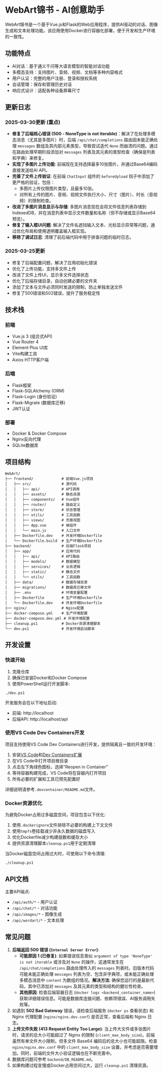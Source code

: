 # WebArt锦书 - AI创意助手

WebArt锦书是一个基于Vue.js和Flask的Web应用程序，提供AI驱动的对话、图像生成和文本处理功能。该应用使用Docker进行容器化部署，便于开发和生产环境的一致性。

## 功能特点

- AI对话：基于通义千问等大语言模型的智能对话功能
- 多模态支持：支持图片、音频、视频、文档等多种内容格式
- 用户认证：完整的用户注册、登录和授权系统
- 会话管理：保存和管理历史对话
- 响应式设计：适配各种设备屏幕尺寸

## 更新日志

### 2025-03-30更新 (重点)
- **修复了后端核心错误 (500 - NoneType is not iterable)**：解决了在处理多模态消息（尤其是多图片）时，后端 `/api/chat/completions` 路由因未能正确处理 `messages` 数组及其内部元素类型，导致尝试迭代 `None` 而崩溃的问题。通过在路由处理早期阶段添加对 `messages` 列表及其元素的类型检查（确保是列表和字典）来修复。
- **实现了多图片上传功能**: 前端现在支持选择最多10张图片，并通过Base64编码直接发送给AI API。
- **完善了文件上传验证**: 在前端 `ChatInput` 组件的 `beforeUpload` 钩子中添加了更严格的验证，包括：
    - 多图片上传仅限图片类型，且最多10张。
    - 对所有上传的图片、音频、视频文件执行大小、尺寸（图片）、时长（音视频）的限制检查。
- **改进了多图片消息显示与存储**: 多图片消息现在会将文件信息列表存储到IndexedDB，并在消息列表中显示文件数量和名称（但不存储或显示Base64预览）。
- **修复了输入框UI问题**: 解决了文件名遮挡输入文本、光标显示异常等问题，通过优化布局和使用透明覆盖输入框实现。
- **移除了调试日志**: 清理了前后端代码中用于排查问题的临时日志。

### 2025-03-25更新
- 修复了后端配置问题，解决了应用初始化错误
- 优化了上传功能，支持多文件上传
- 改进了文件上传UI，显示多文件选择状态
- 优化了后端存储目录，自动创建必要的文件夹
- 添加了文本与文件必须同时发送的限制，防止单独发送文件
- 修复了500错误和502错误，提升了服务稳定性

## 技术栈

### 前端
- Vue.js 3 (组合式API)
- Vue Router 4
- Element Plus UI库
- Vite构建工具
- Axios HTTP客户端

### 后端
- Flask框架
- Flask-SQLAlchemy (ORM)
- Flask-Login (身份验证)
- Flask-Migrate (数据库迁移)
- JWT认证

### 部署
- Docker & Docker Compose
- Nginx反向代理
- SQLite数据库

## 项目结构

```
WebArt/
├── frontend/             # 前端Vue.js项目
│   ├── src/              # 源代码
│   │   ├── api/          # API调用
│   │   ├── assets/       # 静态资源
│   │   ├── components/   # Vue组件
│   │   ├── router/       # 路由定义
│   │   ├── store/        # 状态管理
│   │   ├── utils/        # 工具函数
│   │   ├── views/        # 页面视图
│   │   ├── App.vue       # 根组件
│   │   └── main.js       # 入口文件
│   ├── Dockerfile.dev    # 开发环境Dockerfile
│   └── Dockerfile.build  # 生产环境Dockerfile
├── backend/              # 后端Flask项目
│   ├── app/              # 应用代码
│   │   ├── api/          # API路由
│   │   ├── models/       # 数据模型
│   │   ├── services/     # 业务逻辑
│   │   ├── static/       # 静态文件
│   │   └── utils/        # 工具函数
│   ├── data/             # 数据存储目录
│   ├── migrations/       # 数据库迁移文件
│   ├── .env              # 环境变量配置
│   ├── Dockerfile        # 生产环境Dockerfile
│   └── Dockerfile.dev    # 开发环境Dockerfile
├── nginx/                # Nginx配置
├── docker-compose.yml    # 生产环境配置
├── docker-compose.dev.yml # 开发环境配置
├── cleanup.ps1           # Docker资源清理脚本
└── dev.ps1               # 开发环境启动脚本
```

## 开发设置

### 快速开始

1. 克隆仓库
2. 确保已安装Docker和Docker Compose
3. 使用PowerShell运行开发脚本:

```
./dev.ps1
```

开发服务会在以下地址启动:
- 前端: http://localhost
- 后端API: http://localhost/api

### 使用VS Code Dev Containers开发

项目支持使用VS Code Dev Containers进行开发，提供隔离且一致的开发环境：

1. 安装[VS Code](https://code.visualstudio.com/)和[Dev Containers扩展](https://marketplace.visualstudio.com/items?itemName=ms-vscode-remote.remote-containers)
2. 在VS Code中打开项目根目录
3. 点击左下角绿色图标，选择"Reopen in Container"
4. 等待容器构建完成，VS Code将在容器内打开项目
5. 所有必要的扩展和工具已预先配置好

详细说明请参考`.devcontainer/README.md`文件。

### Docker资源优化

为避免Docker占用过多磁盘空间，项目包含以下优化:

1. 使用`.dockerignore`文件排除不必要的构建上下文文件
2. 使用`tmpfs`卷挂载减少非永久数据的磁盘写入
3. 优化Dockerfile减少构建层数和缓存大小
4. 提供资源清理脚本`cleanup.ps1`用于定期清理

当Docker磁盘空间占用过大时，可使用以下命令清理:

```
./cleanup.ps1
```

## API文档

主要API端点:

- `/api/auth/*` - 用户认证
- `/api/chat/*` - 对话功能
- `/api/images/*` - 图像生成
- `/api/wordart/*` - 文本处理

## 常见问题

1.  **后端返回 500 错误 (`Internal Server Error`)**: 
    *   **可能原因 1 (已修复)**: 如果错误信息类似 `argument of type 'NoneType' is not iterable` 或涉及对 `None` 的操作，这通常发生在 `/api/chat/completions` 路由处理传入的 `messages` 列表时。旧版本代码可能未能正确处理 `messages` 列表为空、包含非字典项，或未能正确处理多模态消息中 `content` 为数组的情况。**解决方法**: 确保您运行的是最新代码，其中已添加对 `messages` 及其元素的类型和结构的健壮性检查。
    *   **其他原因**: 检查后端容器日志 (`docker logs <backend_container_name>`) 获取详细错误信息。可能是数据库连接问题、依赖项错误、AI服务调用失败等。
2.  如遇到 **502 Bad Gateway** 错误，请检查后端服务 (`docker ps` 查看状态) 和 Nginx 代理配置 (`nginx/nginx.dev.conf`) 是否正常，查看后端和 Nginx 日志。
3.  **上传文件失败 (413 Request Entity Too Large)**: 当上传大文件或多张图片时，请求的总大小可能超过了 Nginx 的限制 (`client_max_body_size`)。前端虽然有单文件大小限制，但多文件 Base64 编码后的总大小也可能超限。检查 `nginx/nginx.dev.conf` 中的 `client_max_body_size` 设置，并考虑是否需要增加。同时，前端的文件大小验证逻辑也在不断完善中。
4.  数据库问题可参考 `backend/DB_README.md`。
5.  如果构建过程变慢或Docker占用空间过大，运行 `cleanup.ps1` 清理资源。

